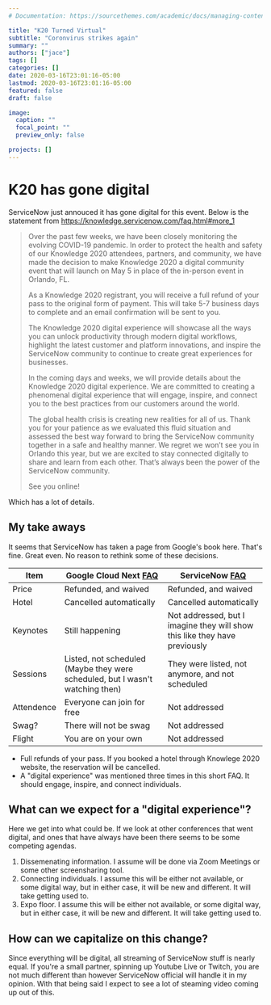 ```yaml
---
# Documentation: https://sourcethemes.com/academic/docs/managing-content/

title: "K20 Turned Virtual"
subtitle: "Coronvirus strikes again"
summary: ""
authors: ["jace"]
tags: []
categories: []
date: 2020-03-16T23:01:16-05:00
lastmod: 2020-03-16T23:01:16-05:00
featured: false
draft: false

image:
  caption: ""
  focal_point: ""
  preview_only: false

projects: []
---
```


# K20 has gone digital

ServiceNow just annouced it has gone digital for this event.  Below is the statement from https://knowledge.servicenow.com/faq.html#more_1

> Over the past few weeks, we have been closely monitoring the evolving COVID-19 pandemic. In order to protect the health and safety of our Knowledge 2020 attendees, partners, and community, we have made the decision to make Knowledge 2020 a digital community event that will launch on May 5 in place of the in-person event in Orlando, FL.
> 
> As a Knowledge 2020 registrant, you will receive a full refund of your pass to the original form of payment. This will take 5-7 business days to complete and an email confirmation will be sent to you.
> 
> The Knowledge 2020 digital experience will showcase all the ways you can unlock productivity through modern digital workflows, highlight the latest customer and platform innovations, and inspire the ServiceNow community to continue to create great experiences for businesses.
>
> In the coming days and weeks, we will provide details about the Knowledge 2020 digital experience. We are committed to creating a phenomenal digital experience that will engage, inspire, and connect you to the best practices from our customers around the world.
> 
> The global health crisis is creating new realities for all of us. Thank you for your patience as we evaluated this fluid situation and assessed the best way forward to bring the ServiceNow community together in a safe and healthy manner. We regret we won’t see you in Orlando this year, but we are excited to stay connected digitally to share and learn from each other. That’s always been the power of the ServiceNow community.
> 
> See you online!

Which has a lot of details.

## My take aways

It seems that ServiceNow has taken a page from Google's book here.  That's fine.  Great even.  No reason to rethink some of these decisions.

| Item  | Google Cloud Next [FAQ](https://cloud.withgoogle.com/next/sf/faq) | ServiceNow [FAQ](https://knowledge.servicenow.com/faq.html#hotel_1) |
| ----- | ----------------- | ---------- |
| Price | Refunded, and waived | Refunded, and waived |
| Hotel | Cancelled automatically | Cancelled automatically | 
| Keynotes | Still happening | Not addressed, but I imagine they will show this like they have previously |
| Sessions | Listed, not scheduled (Maybe they were scheduled, but I wasn't watching then) | They were listed, not anymore, and not scheduled |
| Attendence | Everyone can join for free | Not addressed |
| Swag? | There will not be swag | Not addressed |
| Flight | You are on your own | Not addressed |

- Full refunds of your pass.  If you booked a hotel through Knowlege 2020 website, the reservation will be cancelled. 
- A "digital experience" was mentioned three times in this short FAQ.  It should engage, inspire, and connect individuals.


## What can we expect for a "digital experience"?

Here we get into what could be.  If we look at other conferences that went digital, and ones that have always have been there seems to be some competing agendas.


1.  Dissemenating information.  I assume will be done via Zoom Meetings or some other screensharing tool.
2.  Connecting individuals.  I assume this will be either not available, or some digital way, but in either case, it will be new and different.  It will take getting used to.
3.  Expo floor.  I assume this will be either not available, or some digital way, but in either case, it will be new and different.  It will take getting used to.

## How can we capitalize on this change?

Since everything will be digital, all streaming of ServiceNow stuff is nearly equal.  If you're a small partner, spinning up Youtube Live or Twitch, you are not much different than however ServiceNow official will handle it in my opinion.  With that being said I expect to see a lot of steaming video coming up out of this.